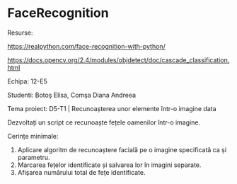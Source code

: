 # FaceRecognition

Resurse:

https://realpython.com/face-recognition-with-python/

https://docs.opencv.org/2.4/modules/objdetect/doc/cascade_classification.html


Echipa: 12-E5

Studenti: Botoş Elisa, Comşa Diana Andreea

Tema proiect: D5-T1 | Recunoașterea unor elemente într-o imagine data

Dezvoltați un script ce recunoaște fețele oamenilor într-o imagine.

Cerințe minimale:
1. Aplicare algoritm de recunoaștere facială pe o imagine specificată ca și parametru.
2. Marcarea fețelor identificate și salvarea lor în imagini separate.
3. Afișarea numărului total de fețe identificate.
